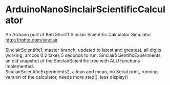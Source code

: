 # ArduinoNanoSinclairScientificCalculator
An Arduino port of Ken Shirriff Sinclair Scientific Calculator Simulator http://righto.com/sinclair


SinclairScientific1, master branch, updated to latest and greatest, all digits working, arccos 0.2 takes 5 seconds to run.
SinclairScientificExperiments, an old snapshot of the SinclairScientific tree with ALU functions implemented.<br>
SinclairScientificExperiments2, a lean and mean, no Serial.print, running version of the calculator, needs more step(), less display()<br>
